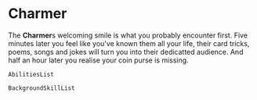# Charmer

The **Charmer**s welcoming smile is what you probably encounter first. Five minutes later you feel like you've known them all your life, their card tricks, poems, songs and jokes will turn you into their dedicatted audience. And half an hour later you realise your coin purse is missing.

`AbilitiesList`

`BackgroundSkillList`